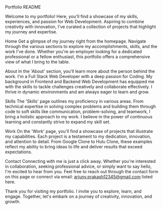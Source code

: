 Portfolio README

Welcome to my portfolio! Here, you'll find a showcase of my skills, experiences, and passion for Web Development. Aspiring to combine creativity with innovation, I've curated a collection of projects that highlight my journey and expertise.

Home
Get a glimpse of my journey right from the homepage. Navigate through the various sections to explore my accomplishments, skills, and the work I've done. Whether you're an employer looking for a dedicated professional or a fellow enthusiast, this portfolio offers a comprehensive view of what I bring to the table.

About
In the 'About' section, you'll learn more about the person behind the work. I'm a Full Stack Web Developer with a deep passion for Coding. My background in Frontend and Backend Web Development has equipped me with the skills to tackle challenges creatively and collaborate effectively. I thrive in dynamic environments and am always eager to learn and grow.

Skills
The 'Skills' page outlines my proficiency in various areas. From technical expertise in solving complex problems and building them through code to soft skills like communication, problem-solving, and teamwork, I bring a holistic approach to my work. I believe in the power of continuous learning and constantly strive to expand my skill set.

Work
On the 'Work' page, you'll find a showcase of projects that illustrate my capabilities. Each project is a testament to my dedication, innovation, and attention to detail. From Google Clone to Hulu Clone, these examples reflect my ability to bring ideas to life and deliver results that exceed expectations.

Contact
Connecting with me is just a click away. Whether you're interested in collaboration, seeking professional advice, or simply want to say hello, I'm excited to hear from you. Feel free to reach out through the contact form on this page or connect via email: arjunv.prakash12345@gmail.com listed here.

Thank you for visiting my portfolio. I invite you to explore, learn, and engage. Together, let's embark on a journey of creativity, innovation, and growth.
